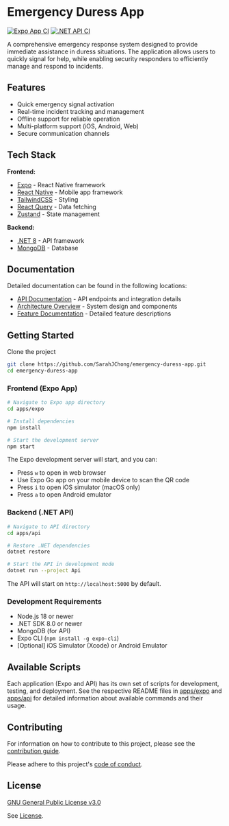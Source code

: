 # Emergency Duress App

[![Expo App CI](https://github.com/SarahJChong/emergency-duress-app/actions/workflows/expo.yml/badge.svg)](https://github.com/SarahJChong/emergency-duress-app/actions/workflows/expo.yml)
[![.NET API CI](https://github.com/SarahJChong/emergency-duress-app/actions/workflows/api.yml/badge.svg)](https://github.com/SarahJChong/emergency-duress-app/actions/workflows/api.yml)

A comprehensive emergency response system designed to provide immediate assistance in duress situations. The application allows users to quickly signal for help, while enabling security responders to efficiently manage and respond to incidents.

## Features

- Quick emergency signal activation
- Real-time incident tracking and management
- Offline support for reliable operation
- Multi-platform support (iOS, Android, Web)
- Secure communication channels

## Tech Stack

**Frontend:**

- [Expo](https://expo.dev/) - React Native framework
- [React Native](https://reactnative.dev/) - Mobile app framework
- [TailwindCSS](https://tailwindcss.com/) - Styling
- [React Query](https://tanstack.com/query/latest) - Data fetching
- [Zustand](https://zustand-demo.pmnd.rs/) - State management

**Backend:**

- [.NET 8](https://dotnet.microsoft.com/) - API framework
- [MongoDB](https://www.mongodb.com/) - Database

## Documentation

Detailed documentation can be found in the following locations:

- [API Documentation](apps/Api) - API endpoints and integration details
- [Architecture Overview](docs/architecture) - System design and components
- [Feature Documentation](docs/features) - Detailed feature descriptions

## Getting Started

Clone the project

```bash
git clone https://github.com/SarahJChong/emergency-duress-app.git
cd emergency-duress-app
```

### Frontend (Expo App)

```bash
# Navigate to Expo app directory
cd apps/expo

# Install dependencies
npm install

# Start the development server
npm start
```

The Expo development server will start, and you can:

- Press `w` to open in web browser
- Use Expo Go app on your mobile device to scan the QR code
- Press `i` to open iOS simulator (macOS only)
- Press `a` to open Android emulator

### Backend (.NET API)

```bash
# Navigate to API directory
cd apps/api

# Restore .NET dependencies
dotnet restore

# Start the API in development mode
dotnet run --project Api
```

The API will start on `http://localhost:5000` by default.

### Development Requirements

- Node.js 18 or newer
- .NET SDK 8.0 or newer
- MongoDB (for API)
- Expo CLI (`npm install -g expo-cli`)
- [Optional] iOS Simulator (Xcode) or Android Emulator

## Available Scripts

Each application (Expo and API) has its own set of scripts for development, testing, and deployment.
See the respective README files in [apps/expo](apps/expo) and [apps/api](apps/api) for detailed
information about available commands and their usage.

## Contributing

For information on how to contribute to this project, please see the [contribution guide](/CONTRIBUTING.md).

Please adhere to this project's [code of conduct](/CODE_OF_CONDUCT.md).

## License

[GNU General Public License v3.0](https://choosealicense.com/licenses/gpl-3.0/)

See [License](/LICENSE).
